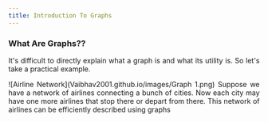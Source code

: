 ```yaml
---
title: Introduction To Graphs
---
```


### What Are Graphs??

<div style="text-align: justify">
It's difficult to directly explain what a graph is and what its utility is. So let's take a practical example.

![Airline Network](Vaibhav2001.github.io/images/Graph 1.png)
Suppose we have a network of airlines connecting a bunch of cities. Now each city may have one more airlines that stop there or depart from there. This network of airlines can be efficiently described using graphs
</div> 
